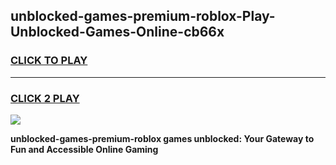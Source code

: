 
## unblocked-games-premium-roblox-Play-Unblocked-Games-Online-cb66x
<h3>
<a href="https://premium76.site?title=unblocked-games-premium-roblox&ref=25A">CLICK TO PLAY</a></h3>
<hr>

<h3>
<a href="https://premium76.site?title=unblocked-games-premium-roblox&ref=25A">CLICK 2 PLAY</a>
  
</h3>

<a href="https://premium76.site?title=unblocked-games-premium-roblox&ref=25A"><img src="https://clearcache.store/games.png"></a>


**unblocked-games-premium-roblox games unblocked: Your Gateway to Fun and Accessible Online Gaming**
